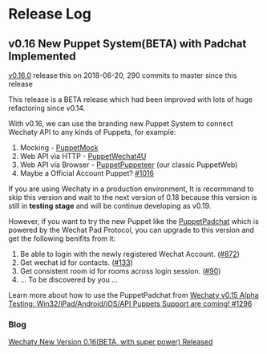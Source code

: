 # Release Log

## v0.16 New Puppet System\(BETA\) with Padchat Implemented <a id="v-0-16-new-puppet-system-beta-with-padchat-implemented"></a>

​[v0.16.0](https://github.com/wechaty/wechaty/releases/tag/v0.16.0) release this on 2018-06-20, 290 commits to master since this release

This release is a BETA release which had been improved with lots of huge refactoring since v0.14.

With v0.16, we can use the branding new Puppet System to connect Wechaty API to any kinds of Puppets, for example:

1. Mocking - [PuppetMock](https://github.com/wechaty/wechaty/tree/ed72a78b61ccc352d9bd9f5a06054a218cdd1d0d/src/puppet-mock)​
2. Web API via HTTP - [PuppetWechat4U](https://github.com/wechaty/wechaty/tree/ed72a78b61ccc352d9bd9f5a06054a218cdd1d0d/src/puppet-wechat4u)​
3. Web API via Browser - [PuppetPuppeteer](https://github.com/wechaty/wechaty/tree/ed72a78b61ccc352d9bd9f5a06054a218cdd1d0d/src/puppet-puppeteer) \(our classic PuppetWeb\)
4. Maybe a Official Account Puppet? [\#1016](https://github.com/wechaty/wechaty/issues/1016)​

If you are using Wechaty in a production environment, It is recormmand to skip this version and wait to the next version of 0.18 because this version is still in **testing stage** and will be continue developing as v0.19.

However, if you want to try the new Puppet like the [PuppetPadchat](https://github.com/lijiarui/wechaty-puppet-padchat) which is powered by the Wechat Pad Protocol, you can upgrade to this version and get the following benifits from it:

1. Be able to login with the newly registered Wechat Account. \([\#872](https://github.com/wechaty/wechaty/issues/872)\)
2. Get wechat id for contacts. \([\#133](https://github.com/wechaty/wechaty/issues/133)\)
3. Get consistent room id for rooms across login session. \([\#90](https://github.com/wechaty/wechaty/issues/90)\)
4. ... To be discovered by you ...

Learn more about how to use the PuppetPadchat from [Wechaty v0.15 Alpha Testing: Win32/iPad/Android/iOS/API Puppets Support are coming! \#1296](https://github.com/wechaty/wechaty/issues/1296)​

### Blog <a id="blog"></a>

​[Wechaty New Version 0.16(BETA, with super power) Released](https://wechaty.github.io/2018/06/21/wechaty-new-release-version-0.16/)​
